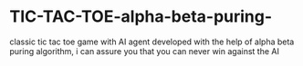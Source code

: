 # TIC-TAC-TOE-alpha-beta-puring-
classic tic tac toe game with AI agent developed with the help of alpha beta puring algorithm, i can assure you that you can never win against the AI
